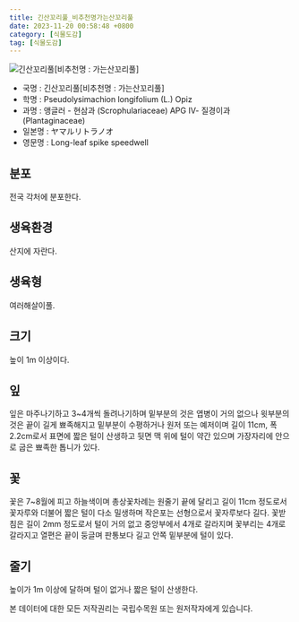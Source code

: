 ```yaml
---
title: 긴산꼬리풀_비추천명가는산꼬리풀
date: 2023-11-20 00:58:48 +0800
category: [식물도감]
tag: [식물도감]
---
```




![긴산꼬리풀[비추천명 : 가는산꼬리풀]](/fileUpload/plants/basic/Scrophulariaceae/Veronica/9713/9713_1_th2.jpg)
- 국명 : 긴산꼬리풀[비추천명 : 가는산꼬리풀]
- 학명 : Pseudolysimachion longifolium (L.) Opiz
- 과명 : 앵글러 - 현삼과 (Scrophulariaceae) APG Ⅳ- 질경이과 (Plantaginaceae)
- 일본명 : ヤマルリトラノオ
- 영문명 : Long-leaf spike speedwell


## 분포
전국 각처에 분포한다.
## 생육환경
산지에 자란다.
## 생육형
여러해살이풀.
## 크기
높이 1m 이상이다.
## 잎
잎은 마주나기하고 3~4개씩 돌려나기하며 밑부분의 것은 엽병이 거의 없으나 윗부분의 것은 끝이 길게 뾰족해지고 밑부분이 수평하거나 원저 또는 예저이며 길이 11cm, 폭 2.2cm로서 표면에 짧은 털이 산생하고 뒷면 맥 위에 털이 약간 있으며 가장자리에 안으로 굽은 뾰족한 톱니가 있다.
## 꽃
꽃은 7~8월에 피고 하늘색이며 총상꽃차례는 원줄기 끝에 달리고 길이 11cm 정도로서 꽃자루와 더불어 짧은 털이 다소 밀생하며 작은포는 선형으로서 꽃자루보다 길다. 꽃받침은 길이 2mm 정도로서 털이 거의 없고 중앙부에서 4개로 갈라지며 꽃부리는 4개로 갈라지고 열편은 끝이 둥글며 판통보다 길고 안쪽 밑부분에 털이 있다.
## 줄기
높이가 1m 이상에 달하며 털이 없거나 짧은 털이 산생한다.






본 데이터에 대한 모든 저작권리는 국립수목원 또는 원저작자에게 있습니다.
